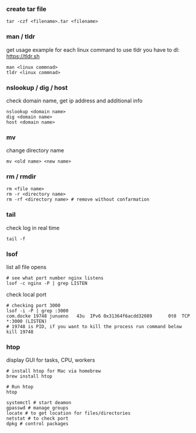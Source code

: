 ### create tar file
```shell
tar -czf <filename>.tar <filename>
```

### man / tldr
get usage example for each linux command
to use tldr you have to dl: https://tldr.sh
```shell
man <linux commnad>
tldr <linux commnad>
```

### nslookup / dig / host
check domain name, get ip address and additional info
```shell
nslookup <domain name>
dig <domain name>
host <domain name>
```

### mv
change directory name
```shell
mv <old name> <new name>
```

### rm / rmdir
```shell
rm <file name>
rm -r <directory name>
rm -rf <directory name> # remove without confarmation
```

### tail
check log in real time
```shell
tail -f
```
### lsof
list all file opens
```shell
# see what port number nginx listens
lsof -c nginx -P | grep LISTEN
```
check local port
```shell
# checking port 3000
lsof -i -P | grep :3000
com.docke 19748 junueno   43u  IPv6 0x31364f6acdd32089      0t0  TCP *:3000 (LISTEN)
# 19748 is PID, if you want to kill the process run command below
kill 19748
```

### htop
display GUI for tasks, CPU, workers
```shell
# install htop for Mac via homebrew
brew install htop

# Run htop
htop
```

```shell
systemctl # start deamon
gpasswd # manage groups
locate # to get location for files/directories
netstat # to check port
dpkg # control packages
```
